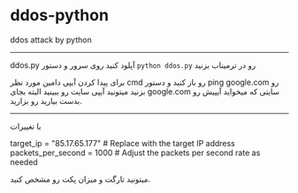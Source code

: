 # ddos-python
ddos attack by python
- - -
ddos.py آپلود کنید روی سرور و دستور `python ddos.py` رو در ترمیناب بزنید

برای پیدا کردن آیپی دامین مورد نظر cmd رو باز کنید و دستور ping google.com رو بزنید میتونید آیپی سایت رو ببینید البته بجای google.com سایتی که میخواید آیپیش رو بدست بیارید رو بزارید. 
- - -

با تغییرات 


target_ip = "85.17.65.177"  # Replace with the target IP address
packets_per_second = 1000  # Adjust the packets per second rate as needed


میتونید تارگت و میزان پکت رو مشخص کنید. 
